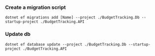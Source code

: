 
### Create a migration script
```
dotnet ef migrations add [Name] --project ./BudgetTracking.Db --startup-project ./BudgetTracking.API
```

### Update db
```
dotnet ef database update --project ./BudgetTracking.Db --startup-project ./BudgetTracking.API
```